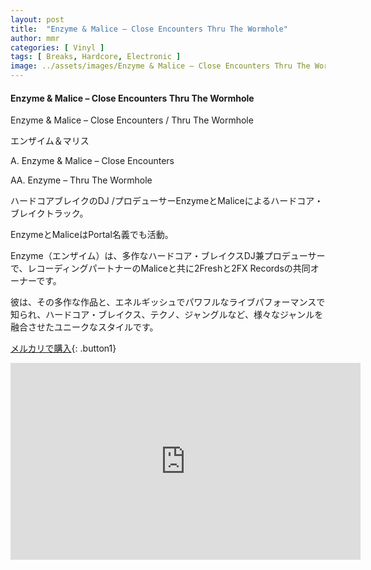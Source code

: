 ```yaml
---
layout: post
title:  "Enzyme & Malice – Close Encounters Thru The Wormhole"
author: mmr
categories: [ Vinyl ]
tags: [ Breaks, Hardcore, Electronic ]
image: ../assets/images/Enzyme & Malice – Close Encounters Thru The Wormhole.jpg
---
```


#### Enzyme & Malice – Close Encounters Thru The Wormhole

Enzyme & Malice – Close Encounters / Thru The Wormhole

エンザイム＆マリス

A. Enzyme & Malice – Close Encounters

AA. Enzyme – Thru The Wormhole

ハードコアブレイクのDJ /プロデューサーEnzymeとMaliceによるハードコア・ブレイクトラック。

EnzymeとMaliceはPortal名義でも活動。

Enzyme（エンザイム）は、多作なハードコア・ブレイクスDJ兼プロデューサーで、レコーディングパートナーのMaliceと共に2Freshと2FX Recordsの共同オーナーです。

彼は、その多作な作品と、エネルギッシュでパワフルなライブパフォーマンスで知られ、ハードコア・ブレイクス、テクノ、ジャングルなど、様々なジャンルを融合させたユニークなスタイルです。

[メルカリで購入](https://jp.mercari.com/item/m20131022518?afid=6142608987){: .button1}


<iframe width="560" height="315" src="https://www.youtube.com/embed/EWC9cGx_084?si=lhQ49P5AYVVpKXRW" title="YouTube video player" frameborder="0" allow="accelerometer; autoplay; clipboard-write; encrypted-media; gyroscope; picture-in-picture; web-share" referrerpolicy="strict-origin-when-cross-origin" allowfullscreen></iframe>